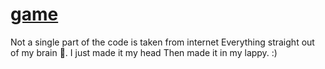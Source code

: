 # [game](https://templar-ajay.github.io/game/)
Not a single part of the code is taken from internet 
Everything straight out of my brain 🧠.
I just made it my head 
Then made it in my lappy.
:)
